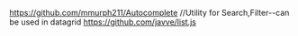 https://github.com/mmurph211/Autocomplete
//Utility for Search,Filter--can be used in datagrid
https://github.com/javve/list.js
